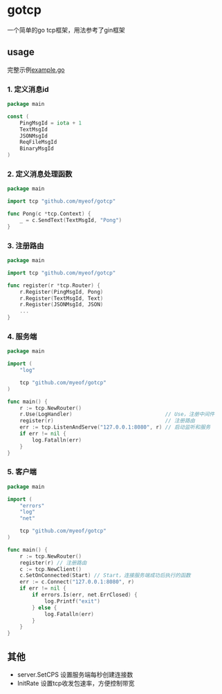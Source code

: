 # gotcp

一个简单的go tcp框架，用法参考了gin框架

## usage

完整示例[example.go](example%2Fexample.go)

### 1. 定义消息id

```go
package main

const (
	PingMsgId = iota + 1
	TextMsgId
	JSONMsgId
	ReqFileMsgId
	BinaryMsgId
)

```

### 2. 定义消息处理函数

```go
package main

import tcp "github.com/myeof/gotcp"

func Pong(c *tcp.Context) {
	_ = c.SendText(TextMsgId, "Pong")
}
```

### 3. 注册路由

```go
package main

import tcp "github.com/myeof/gotcp"

func register(r *tcp.Router) {
	r.Register(PingMsgId, Pong)
	r.Register(TextMsgId, Text)
	r.Register(JSONMsgId, JSON)
	...
}
```

### 4. 服务端

```go
package main

import (
	"log"

	tcp "github.com/myeof/gotcp"
)

func main() {
	r := tcp.NewRouter()
	r.Use(LogHandler)                              // Use，注册中间件
	register(r)                                    // 注册路由
	err := tcp.ListenAndServe("127.0.0.1:8080", r) // 启动监听和服务
	if err != nil {
		log.Fatalln(err)
	}
}
```

### 5. 客户端

```go
package main

import (
	"errors"
	"log"
	"net"

	tcp "github.com/myeof/gotcp"
)

func main() {
	r := tcp.NewRouter()
	register(r) // 注册路由
	c := tcp.NewClient()
	c.SetOnConnected(Start) // Start，连接服务端成功后执行的函数
	err := c.Connect("127.0.0.1:8080", r)
	if err != nil {
		if errors.Is(err, net.ErrClosed) {
			log.Printf("exit")
		} else {
			log.Fatalln(err)
		}
	}
}
```

## 其他

- server.SetCPS 设置服务端每秒创建连接数
- InitRate 设置tcp收发包速率，方便控制带宽
